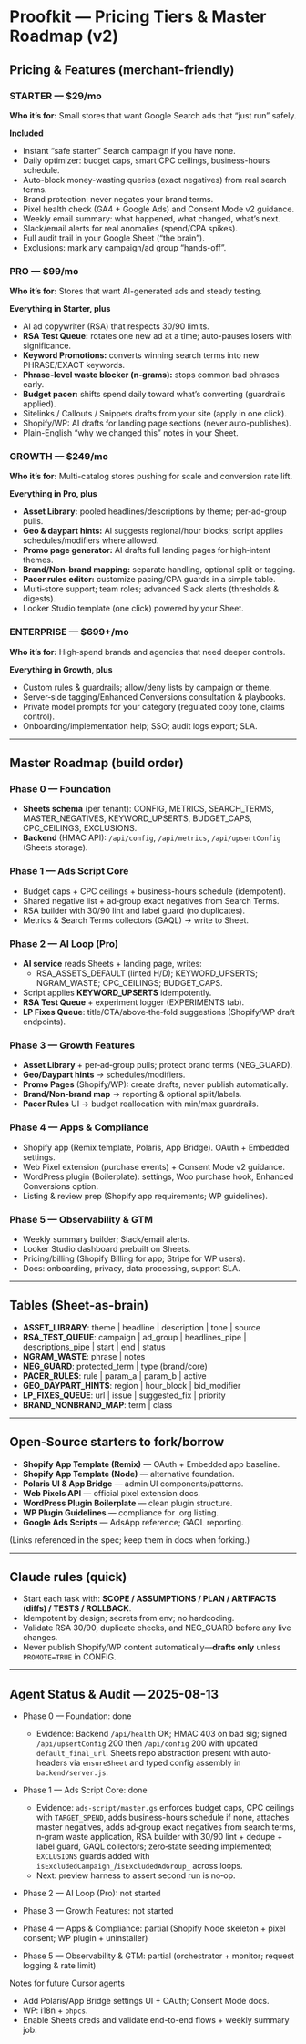 # Proofkit — Pricing Tiers & Master Roadmap (v2)

## Pricing & Features (merchant-friendly)

### STARTER — $29/mo

**Who it’s for:** Small stores that want Google Search ads that “just run” safely.

**Included**

- Instant “safe starter” Search campaign if you have none.
- Daily optimizer: budget caps, smart CPC ceilings, business-hours schedule.
- Auto-block money-wasting queries (exact negatives) from real search terms.
- Brand protection: never negates your brand terms.
- Pixel health check (GA4 + Google Ads) and Consent Mode v2 guidance.
- Weekly email summary: what happened, what changed, what’s next.
- Slack/email alerts for real anomalies (spend/CPA spikes).
- Full audit trail in your Google Sheet (“the brain”).
- Exclusions: mark any campaign/ad group “hands-off”.

### PRO — $99/mo

**Who it’s for:** Stores that want AI-generated ads and steady testing.

**Everything in Starter, plus**

- AI ad copywriter (RSA) that respects 30/90 limits.
- **RSA Test Queue:** rotates one new ad at a time; auto-pauses losers with significance.
- **Keyword Promotions:** converts winning search terms into new PHRASE/EXACT keywords.
- **Phrase-level waste blocker (n‑grams):** stops common bad phrases early.
- **Budget pacer:** shifts spend daily toward what’s converting (guardrails applied).
- Sitelinks / Callouts / Snippets drafts from your site (apply in one click).
- Shopify/WP: AI drafts for landing page sections (never auto-publishes).
- Plain-English “why we changed this” notes in your Sheet.

### GROWTH — $249/mo

**Who it’s for:** Multi-catalog stores pushing for scale and conversion rate lift.

**Everything in Pro, plus**

- **Asset Library:** pooled headlines/descriptions by theme; per-ad-group pulls.
- **Geo & daypart hints:** AI suggests regional/hour blocks; script applies schedules/modifiers where allowed.
- **Promo page generator:** AI drafts full landing pages for high‑intent themes.
- **Brand/Non‑brand mapping:** separate handling, optional split or tagging.
- **Pacer rules editor:** customize pacing/CPA guards in a simple table.
- Multi‑store support; team roles; advanced Slack alerts (thresholds & digests).
- Looker Studio template (one click) powered by your Sheet.

### ENTERPRISE — $699+/mo

**Who it’s for:** High‑spend brands and agencies that need deeper controls.

**Everything in Growth, plus**

- Custom rules & guardrails; allow/deny lists by campaign or theme.
- Server‑side tagging/Enhanced Conversions consultation & playbooks.
- Private model prompts for your category (regulated copy tone, claims control).
- Onboarding/implementation help; SSO; audit logs export; SLA.

---

## Master Roadmap (build order)

### Phase 0 — Foundation

- **Sheets schema** (per tenant): CONFIG, METRICS, SEARCH_TERMS, MASTER_NEGATIVES, KEYWORD_UPSERTS, BUDGET_CAPS, CPC_CEILINGS, EXCLUSIONS.
- **Backend** (HMAC API): `/api/config`, `/api/metrics`, `/api/upsertConfig` (Sheets storage).

### Phase 1 — Ads Script Core

- Budget caps + CPC ceilings + business-hours schedule (idempotent).
- Shared negative list + ad‑group exact negatives from Search Terms.
- RSA builder with 30/90 lint and label guard (no duplicates).
- Metrics & Search Terms collectors (GAQL) → write to Sheet.

### Phase 2 — AI Loop (Pro)

- **AI service** reads Sheets + landing page, writes:
  - RSA_ASSETS_DEFAULT (linted H/D); KEYWORD_UPSERTS; NGRAM_WASTE; CPC_CEILINGS; BUDGET_CAPS.
- Script applies **KEYWORD_UPSERTS** idempotently.
- **RSA Test Queue** + experiment logger (EXPERIMENTS tab).
- **LP Fixes Queue**: title/CTA/above‑the‑fold suggestions (Shopify/WP draft endpoints).

### Phase 3 — Growth Features

- **Asset Library** + per‑ad‑group pulls; protect brand terms (NEG_GUARD).
- **Geo/Daypart hints** → schedules/modifiers.
- **Promo Pages** (Shopify/WP): create drafts, never publish automatically.
- **Brand/Non‑brand map** → reporting & optional split/labels.
- **Pacer Rules** UI → budget reallocation with min/max guardrails.

### Phase 4 — Apps & Compliance

- Shopify app (Remix template, Polaris, App Bridge). OAuth + Embedded settings.
- Web Pixel extension (purchase events) + Consent Mode v2 guidance.
- WordPress plugin (Boilerplate): settings, Woo purchase hook, Enhanced Conversions option.
- Listing & review prep (Shopify app requirements; WP guidelines).

### Phase 5 — Observability & GTM

- Weekly summary builder; Slack/email alerts.
- Looker Studio dashboard prebuilt on Sheets.
- Pricing/billing (Shopify Billing for app; Stripe for WP users).
- Docs: onboarding, privacy, data processing, support SLA.

---

## Tables (Sheet-as-brain)

- **ASSET_LIBRARY**: theme | headline | description | tone | source
- **RSA_TEST_QUEUE**: campaign | ad_group | headlines_pipe | descriptions_pipe | start | end | status
- **NGRAM_WASTE**: phrase | notes
- **NEG_GUARD**: protected_term | type (brand/core)
- **PACER_RULES**: rule | param_a | param_b | active
- **GEO_DAYPART_HINTS**: region | hour_block | bid_modifier
- **LP_FIXES_QUEUE**: url | issue | suggested_fix | priority
- **BRAND_NONBRAND_MAP**: term | class

---

## Open‑Source starters to fork/borrow

- **Shopify App Template (Remix)** — OAuth + Embedded app baseline.
- **Shopify App Template (Node)** — alternative foundation.
- **Polaris UI & App Bridge** — admin UI components/patterns.
- **Web Pixels API** — official pixel extension docs.
- **WordPress Plugin Boilerplate** — clean plugin structure.
- **WP Plugin Guidelines** — compliance for .org listing.
- **Google Ads Scripts** — AdsApp reference; GAQL reporting.

(Links referenced in the spec; keep them in docs when forking.)

---

## Claude rules (quick)

- Start each task with: **SCOPE / ASSUMPTIONS / PLAN / ARTIFACTS (diffs) / TESTS / ROLLBACK**.
- Idempotent by design; secrets from env; no hardcoding.
- Validate RSA 30/90, duplicate checks, and NEG_GUARD before any live changes.
- Never publish Shopify/WP content automatically—**drafts only** unless `PROMOTE=TRUE` in CONFIG.

---

## Agent Status & Audit — 2025-08-13

- Phase 0 — Foundation: done
  - Evidence: Backend `/api/health` OK; HMAC 403 on bad sig; signed `/api/upsertConfig` 200 then `/api/config` 200 with updated `default_final_url`. Sheets repo abstraction present with auto-headers via `ensureSheet` and typed config assembly in `backend/server.js`.

- Phase 1 — Ads Script Core: done
  - Evidence: `ads-script/master.gs` enforces budget caps, CPC ceilings with `TARGET_SPEND`, adds business-hours schedule if none, attaches master negatives, adds ad‑group exact negatives from search terms, n‑gram waste application, RSA builder with 30/90 lint + dedupe + label guard, GAQL collectors; zero‑state seeding implemented; `EXCLUSIONS` guards added with `isExcludedCampaign_`/`isExcludedAdGroup_` across loops.
  - Next: preview harness to assert second run is no‑op.

- Phase 2 — AI Loop (Pro): not started
- Phase 3 — Growth Features: not started
- Phase 4 — Apps & Compliance: partial (Shopify Node skeleton + pixel consent; WP plugin + uninstaller)
- Phase 5 — Observability & GTM: partial (orchestrator + monitor; request logging & rate limit)

Notes for future Cursor agents

- Add Polaris/App Bridge settings UI + OAuth; Consent Mode docs.
- WP: i18n + `phpcs`.
- Enable Sheets creds and validate end-to-end flows + weekly summary job.
